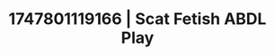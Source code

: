 ---
categories:
- Subtle dominance
- Queer kinks
- Breath play
- Gothic romance
- Lustful close-up
image: /assets/images/1747801119166.jpg
layout: post
seo:
  description: Featured content with premium Scat Fetish, ABDL Play. HD images available.
  keywords: Scat Fetish, ABDL Play
  og_image: /assets/images/1747801119166.jpg
  schema_type: VisualArtwork
tags:
- ABDL Play
- '#1747801119166'
- Scat Fetish
title: 1747801119166 | Scat Fetish ABDL Play
---